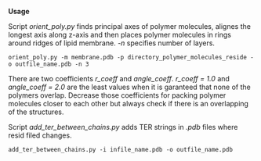 **Usage**

Script *orient_poly.py* finds principal axes of polymer molecules, alignes the longest axis along z-axis and then places polymer molecules in rings around ridges of lipid membrane. *-n* specifies number of layers.
```
orient_poly.py -m membrane.pdb -p directory_polymer_molecules_reside -o outfile_name.pdb -n 3
```
There are two coefficients *r_coeff* and *angle_coeff*. *r_coeff = 1.0* and *angle_coeff = 2.0* are the least values when it is garanteed that none of the polymers overlap. Decrease those coefficients for packing polymer molecules closer to each other but always check if there is an overlapping of the structures.

Script *add_ter_between_chains.py* adds TER strings in *.pdb* files where resid filed changes.
```
add_ter_between_chains.py -i infile_name.pdb -o outfile_name.pdb
```
